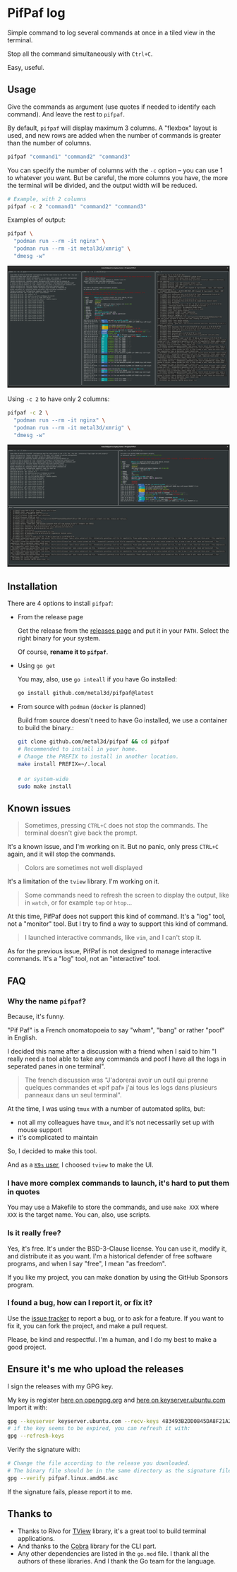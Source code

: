 # PifPaf log

Simple command to log several commands at once in a tiled view in the terminal.

Stop all the command simultaneously with `Ctrl+C`.

Easy, useful.

## Usage

Give the commands as argument (use quotes if needed to identify each command).
And leave the rest to `pifpaf`.

By default, `pifpaf` will display maximum 3 columns. A "flexbox" layout is used, and new rows are added when the number
of commands is greater than the number of columns.

```bash
pifpaf "command1" "command2" "command3"
```

You can specify the number of columns with the `-c` option – you can use 1 to whatever you want. But be careful, the
more columns you have, the more the terminal will be divided, and the output width will be reduced.

```bash
# Example, with 2 columns
pifpaf -c 2 "command1" "command2" "command3"
```

Examples of output:

```bash
pifpaf \
  "podman run --rm -it nginx" \
  "podman run --rm -it metal3d/xmrig" \
  "dmesg -w"
```

![3 columns by default](assets/pifpaf1.png)

Using `-c 2` to have only 2 columns:

```bash
pifpaf -c 2 \
  "podman run --rm -it nginx" \
  "podman run --rm -it metal3d/xmrig" \
  "dmesg -w"
```

![With 2 columns max](assets/pifpaf2.png)

## Installation

There are 4 options to install `pifpaf`:

- From the release page

  Get the release from the [releases page](https://github.com/metal3d/pifpaf/releases/latest) and put it in your `PATH`.
  Select the right binary for your system.

  Of course, **rename it to `pifpaf`**.

- Using `go get`

  You may, also, use `go inteall` if you have Go installed:

  ```bash
  go install github.com/metal3d/pifpaf@latest
  ```

- From source with `podman` (`docker` is planned)

  Build from source doesn't need to have Go installed, we use a container to build the binary.:

  ```bash
  git clone github.com/metal3d/pifpaf && cd pifpaf
  # Recommended to install in your home.
  # Change the PREFIX to install in another location.
  make install PREFIX=~/.local

  # or system-wide
  sudo make install
  ```

## Known issues

> Sometimes, pressing `CTRL+C` does not stop the commands. The terminal doesn't give back the prompt.

It's a known issue, and I'm working on it. But no panic, only press `CTRL+C` again, and it will stop the commands.

> Colors are sometimes not well displayed

It's a limitation of the `tview` library. I'm working on it.

> Some commands need to refresh the screen to display the output, like in `watch`, or for example `top` or `htop`...

At this time, PifPaf does not support this kind of command. It's a "log" tool, not a "monitor" tool. But I try to find a
way to support this kind of command.

> I launched interactive commands, like `vim`, and I can't stop it.

As for the previous issue, PifPaf is not designed to manage interactive commands. It's a "log" tool, not an
"interactive" tool.

## FAQ

### Why the name `pifpaf`?

Because, it's funny.

"Pif Paf" is a French onomatopoeia to say "wham", "bang" or rather "poof" in English.

I decided this name after a discussion with a friend when I said to him "I really need a tool able to take any commands
and poof I have all the logs in seperated panes in one terminal".

> The french discussion was "J'adorerai avoir un outil qui prenne quelques commandes et «pif paf» j'ai tous les logs dans
> plusieurs panneaux dans un seul terminal".

At the time, I was using `tmux` with a number of automated splits, but:

- not all my colleagues have `tmux`, and it's not necessarily set up with mouse support
- it's complicated to maintain

So, I decided to make this tool.

And as a [`K9s` user](https://k9scli.io/), I choosed `tview` to make the UI.

### I have more complex commands to launch, it's hard to put them in quotes

You may use a Makefile to store the commands, and use `make XXX` where `XXX` is the target name. You can, also, use
scripts.

### Is it really free?

Yes, it's free. It's under the BSD-3-Clause license. You can use it, modify it, and distribute it as you want. I'm a
historical defender of free software programs, and when I say "free", I mean "as freedom".

If you like my project, you can make donation by using the GitHub Sponsors program.

### I found a bug, how can I report it, or fix it?

Use the [issue tracker](https://github.com/metal3d/pifpaf/issues) to report a bug, or to ask for a feature. If you want
to fix it, you can fork the project, and make a pull request.

Please, be kind and respectful. I'm a human, and I do my best to make a good project.

## Ensure it's me who upload the releases

I sign the releases with my GPG key.

My key is register
[here on opengpg.org](https://keys.openpgp.org/search?q=483493B2DD0845DA8F21A26DF3702E3FAD8F76DC) and
[here on keyserver.ubuntu.com](https://keyserver.ubuntu.com/pks/lookup?search=483493B2DD0845DA8F21A26DF3702E3FAD8F76DC&fingerprint=on&op=index)
Import it with:

```bash
gpg --keyserver keyserver.ubuntu.com --recv-keys 483493B2DD0845DA8F21A26DF3702E3FAD8F76DC
# if the key seems to be expired, you can refresh it with:
gpg --refresh-keys
```

Verify the signature with:

```bash
# Change the file according to the release you downloaded.
# The binary file should be in the same directory as the signature file.
gpg --verify pifpaf.linux.amd64.asc
```

If the signature fails, please report it to me.

## Thanks to

- Thanks to Rivo for [TView](https://github.com/rivo/tview) library, it's a great tool to build terminal applications.
- And thanks to the [Cobra](https://github.com/spf13/cobra) library for the CLI part.
- Any other dependencies are listed in the `go.mod` file. I thank all the authors of these libraries. And I thank the
  Go team for the language.
